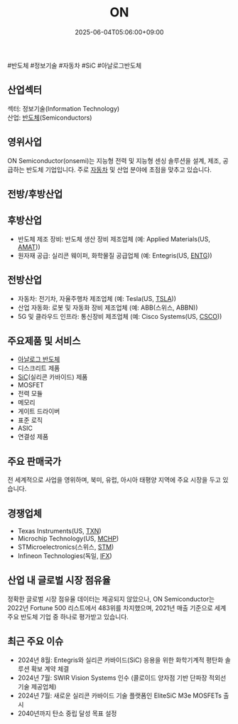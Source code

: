 ﻿---
title: "ON"
date: 2025-06-04T05:06:00+09:00
lastmod: 2025-06-04T05:06:00+09:00
type: docs
sidebar:
  open: true
weight: 658
---
<div style="display:none">
  <meta property="article:published_time" content="2025-06-03T20:06:00Z" />
  <meta property="article:modified_time" content="2025-06-03T20:06:00Z" />
</div>
#반도체  #정보기술 #자동차 #SiC #아날로그반도체

## 산업섹터

섹터: 정보기술(Information Technology)  
산업: [반도체](/industry-study/반도체/)(Semiconductors)

## 영위사업

ON Semiconductor(onsemi)는 지능형 전력 및 지능형 센싱 솔루션을 설계, 제조, 공급하는 반도체 기업입니다. 주로 [자동차](/industry-study/자동차/) 및 산업 분야에 초점을 맞추고 있습니다.

## 전방/후방산업

## 후방산업

- 반도체 제조 장비: 반도체 생산 장비 제조업체 (예: Applied Materials(US, [AMAT](/company-analysis/amat/)))
- 원자재 공급: 실리콘 웨이퍼, 화학물질 공급업체 (예: Entegris(US, [ENTG](/company-analysis/entg/)))

## 전방산업

- 자동차: 전기차, 자율주행차 제조업체 (예: Tesla(US, [TSLA](/company-analysis/tsla/)))
- 산업 자동화: 로봇 및 자동화 장비 제조업체 (예: ABB(스위스, ABBN))
- 5G 및 클라우드 인프라: 통신장비 제조업체 (예: Cisco Systems(US, [CSCO](/company-analysis/csco/)))

## 주요제품 및 서비스

- [아날로그 반도체](/industry-study/아날로그-반도체/)
- 디스크리트 제품
- [SiC](/industry-study/sic/)(실리콘 카바이드) 제품
- MOSFET
- 전력 모듈
- 메모리
- 게이트 드라이버
- 표준 로직
- ASIC
- 연결성 제품

## 주요 판매국가

전 세계적으로 사업을 영위하며, 북미, 유럽, 아시아 태평양 지역에 주요 시장을 두고 있습니다.

## 경쟁업체

- Texas Instruments(US, [TXN](/company-analysis/txn/))
- Microchip Technology(US, [MCHP](/company-analysis/mchp/))
- STMicroelectronics(스위스, [STM](/company-analysis/stm/))
- Infineon Technologies(독일, [IFX](/company-analysis/ifx/))

## 산업 내 글로벌 시장 점유율

정확한 글로벌 시장 점유율 데이터는 제공되지 않았으나, ON Semiconductor는 2022년 Fortune 500 리스트에서 483위를 차지했으며, 2021년 매출 기준으로 세계 주요 반도체 기업 중 하나로 평가받고 있습니다.

## 최근 주요 이슈

- 2024년 8월: Entegris와 실리콘 카바이드(SiC) 응용을 위한 화학기계적 평탄화 솔루션 확보 계약 체결
- 2024년 7월: SWIR Vision Systems 인수 (콜로이드 양자점 기반 단파장 적외선 기술 제공업체)
- 2024년 7월: 새로운 실리콘 카바이드 기술 플랫폼인 EliteSiC M3e MOSFETs 출시
- 2040년까지 탄소 중립 달성 목표 설정
